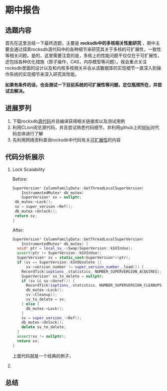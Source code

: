 # 期中报告

## 选题内容

首先在这里总结一下最终选题，主要是 **rocksdb中的多核相关性能研究** ，期中主要会通过探索rocksdb源代码中的各种细节来研究其关于多核的可扩展性，一致性等相关问题。是的，这里需要注意的是，多核上的性能问题不仅仅在于可扩展性，还包括各种优化措施（原子操作，CAS，内存模型等问题）。我会重点关注rocksdb里面的设计以及和内核多核相关并会从该数据库的实现细节一直深入到操作系统的实现细节来深入研究其性能。

**如果有条件的话，也会测试一下目前系统的可扩展性等问题，定位瓶颈所在，并尝试去解决。**

## 进展罗列

1. 下载rocksdb[源代码](https://github.com/facebook/rocksdb "rocksdb")并且编译获得相关链接库以及测试用例
2. 利用CLion阅览源代码，并且尝试熟悉代码细节，并利用github上的[Wiki](https://github.com/facebook/rocksdb/wiki/RocksDB-Basics "wiki")对代码总体进行了解
3. 先利用网络资料查询rocksdb中代码有关[可扩展性](https://github.com/facebook/rocksdb/blob/189f0c27aaecdf17ae7fc1f826a423a28b77984f/docs/_posts/2014-05-14-lock.markdown)的内容

## 代码分析展示

1. Lock Scalability

   Before:

   ```c++
   SuperVersion* ColumnFamilyData::GetThreadLocalSuperVersion(
       InstrumentedMutex* db_mutex)
       SuperVersion* sv = nullptr;
   	db_mutex->Lock();
   	sv = super_verison->Ref();
   	db_mutex->Unlock();
   	return sv;
   }
   ```

   After:

   ```c++
   SuperVersion* ColumnFamilyData::GetThreadLocalSuperVersion(
       InstrumentedMutex* db_mutex) {
     void* ptr = local_sv_->Swap(SuperVersion::kSVInUse);
     assert(ptr != SuperVersion::kSVInUse);
     SuperVersion* sv = static_cast<SuperVersion*>(ptr);
     if (sv == SuperVersion::kSVObsolete ||
         sv->version_number != super_version_number_.load()) {
       RecordTick(ioptions_.statistics, NUMBER_SUPERVERSION_ACQUIRES);
       SuperVersion* sv_to_delete = nullptr;
       if (sv && sv->Unref()) {
         RecordTick(ioptions_.statistics, NUMBER_SUPERVERSION_CLEANUPS);
         db_mutex->Lock();
         sv->Cleanup();
         sv_to_delete = sv;
       } else {
         db_mutex->Lock();
       }
       sv = super_version_->Ref();
       db_mutex->Unlock();
       delete sv_to_delete;
     }
     assert(sv != nullptr);
     return sv;
   }
   ```

   上面代码就是一个经典的例子，

2. 

## 总结

